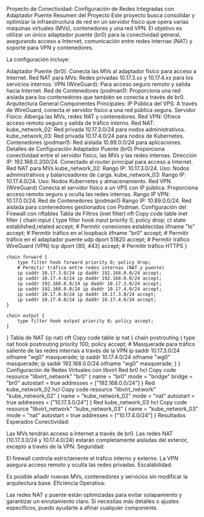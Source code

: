 Proyecto de Conectividad: Configuración de Redes Integradas con Adaptador Puente
Resumen del Proyecto
Este proyecto busca consolidar y optimizar la infraestructura de red en un servidor físico que opera varias máquinas virtuales (MVs), contenedores y una red VPN. El objetivo es utilizar un único adaptador puente (br0) para la conectividad general, asegurando acceso a Internet, comunicación entre redes internas (NAT) y soporte para VPN y contenedores.

La configuración incluye:

Adaptador Puente (br0): Conecta las MVs al adaptador físico para acceso a Internet.
Red NAT para MVs: Redes privadas 10.17.3.xx y 10.17.4.xx para los servicios internos.
VPN (WireGuard): Para acceso seguro remoto y salida hacia Internet.
Red de Contenedores (podman1): Proporciona una red aislada para los contenedores que también se conecta a través de br0.
Arquitectura General
Componentes Principales:
IP Pública del VPS: A través de WireGuard, conecta el servidor físico a una red pública segura.
Servidor Físico: Alberga las MVs, redes NAT y contenedores.
Red VPN: Ofrece acceso remoto seguro y salida de tráfico interno.
Red NAT:
kube_network_02: Red privada 10.17.3.0/24 para nodos administrativos.
kube_network_03: Red privada 10.17.4.0/24 para nodos de Kubernetes.
Contenedores (podman1): Red aislada 10.89.0.0/24 para aplicaciones.
Detalles de Configuración
Adaptador Puente (br0)
Proporciona conectividad entre el servidor físico, las MVs y las redes internas.
Dirección IP: 192.168.0.200/24.
Conectado al router principal para acceso a Internet.
Red NAT para MVs
kube_network_02:
Rango IP: 10.17.3.0/24.
Uso: Nodos administrativos y balanceadores de carga.
kube_network_03:
Rango IP: 10.17.4.0/24.
Uso: Nodos Kubernetes y almacenamiento.
Red VPN (WireGuard)
Conecta el servidor físico a un VPS con IP pública.
Proporciona acceso remoto seguro y oculta las redes internas.
Rango IP VPN: 10.17.0.0/24.
Red de Contenedores (podman1)
Rango IP: 10.89.0.0/24.
Red aislada para contenedores gestionados con Podman.
Configuración del Firewall con nftables
Tabla de Filtros (inet filter)
nft
Copy code
table inet filter {
    chain input {
        type filter hook input priority 0; policy drop;
        ct state established,related accept; # Permitir conexiones establecidas
        iifname "lo" accept;                 # Permitir tráfico en el loopback
        iifname "br0" accept;               # Permitir tráfico en el adaptador puente
        udp dport 51820 accept;             # Permitir tráfico WireGuard (VPN)
        tcp dport {80, 443} accept;         # Permitir tráfico HTTPS
    }

    chain forward {
        type filter hook forward priority 0; policy drop;
        # Permitir tráfico entre redes internas (NAT y puente)
        ip saddr 10.17.3.0/24 ip daddr 192.168.0.0/24 accept;
        ip saddr 10.17.4.0/24 ip daddr 192.168.0.0/24 accept;
        ip saddr 192.168.0.0/24 ip daddr 10.17.3.0/24 accept;
        ip saddr 192.168.0.0/24 ip daddr 10.17.4.0/24 accept;
        ip saddr 10.17.0.0/24 ip daddr 10.17.3.0/24 accept;
        ip saddr 10.17.0.0/24 ip daddr 10.17.4.0/24 accept;
    }

    chain output {
        type filter hook output priority 0; policy accept;
    }
}
Tabla de NAT (ip nat)
nft
Copy code
table ip nat {
    chain postrouting {
        type nat hook postrouting priority 100; policy accept;
        # Masquerade para tráfico saliente de las redes internas a través de la VPN
        ip saddr 10.17.3.0/24 oifname "wg0" masquerade;
        ip saddr 10.17.4.0/24 oifname "wg0" masquerade;
        ip saddr 192.168.0.0/24 oifname "wg0" masquerade;
    }
}
Configuración de Redes Virtuales con libvirt
Red br0
hcl
Copy code
resource "libvirt_network" "br0" {
  name      = "br0"
  mode      = "bridge"
  bridge    = "br0"
  autostart = true
  addresses = ["192.168.0.0/24"]
}
Red kube_network_02
hcl
Copy code
resource "libvirt_network" "kube_network_02" {
  name      = "kube_network_02"
  mode      = "nat"
  autostart = true
  addresses = ["10.17.3.0/24"]
}
Red kube_network_03
hcl
Copy code
resource "libvirt_network" "kube_network_03" {
  name      = "kube_network_03"
  mode      = "nat"
  autostart = true
  addresses = ["10.17.4.0/24"]
}
Resultados Esperados
Conectividad:

Las MVs tendrán acceso a Internet a través de br0.
Las redes NAT (10.17.3.0/24 y 10.17.4.0/24) estarán completamente aisladas del exterior, excepto a través de la VPN.
Seguridad:

El firewall controla estrictamente el tráfico interno y externo.
La VPN asegura acceso remoto y oculta las redes privadas.
Escalabilidad:

Es posible añadir nuevas MVs, contenedores y servicios sin modificar la arquitectura base.
Eficiencia Operativa:

Las redes NAT y puente están optimizadas para evitar solapamiento y garantizar un enrutamiento claro.
Si necesitas más detalles o ajustes específicos, puedo ayudarte a afinar cualquier componente.
